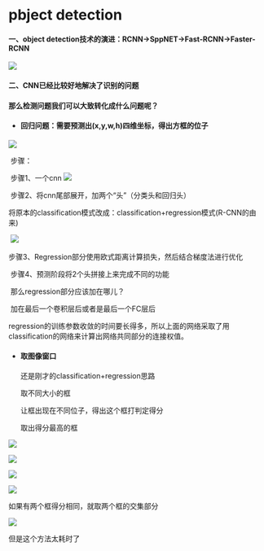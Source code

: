 # pbject detection



#### 一、object detection技术的演进：RCNN->SppNET->Fast-RCNN->Faster-RCNN



![](https://images2015.cnblogs.com/blog/1093303/201705/1093303-20170504112530304-2103953078.jpg)

#### 二、CNN已经比较好地解决了识别的问题

#### 那么检测问题我们可以大致转化成什么问题呢？

* #### 回归问题：需要预测出(x,y,w,h)四维坐标，得出方框的位子

![](https://images2015.cnblogs.com/blog/1093303/201705/1093303-20170504112638429-1953242676.png)

​	步骤：

​		步骤1、一个cnn		![](https://images2015.cnblogs.com/blog/1093303/201705/1093303-20170504112659914-1900232742.jpg)

​	步骤2、将cnn尾部展开，加两个“头”（分类头和回归头） 

​	将原本的classification模式改成：classification+regression模式(R-CNN的由来)

​	![](https://images2015.cnblogs.com/blog/1093303/201705/1093303-20170504112723757-880743532.png)

​	步骤3、Regression部分使用欧式距离计算损失，然后结合梯度法进行优化

​	步骤4、预测阶段将2个头拼接上来完成不同的功能

​	那么regression部分应该加在哪儿？

​	加在最后一个卷积层后或者是最后一个FC层后

regression的训练参数收敛的时间要长得多，所以上面的网络采取了用classification的网络来计算出网络共同部分的连接权值。

* #### 取图像窗口

  还是刚才的classification+regression思路

  取不同大小的框

  让框出现在不同位子，得出这个框打判定得分

  取出得分最高的框



![](https://images2015.cnblogs.com/blog/1093303/201705/1093303-20170504112903273-1900432759.jpg)

![](https://images2015.cnblogs.com/blog/1093303/201705/1093303-20170504112919320-1728574836.jpg)

![](https://images2015.cnblogs.com/blog/1093303/201705/1093303-20170504112933164-1200242604.jpg)

![](https://images2015.cnblogs.com/blog/1093303/201705/1093303-20170504112949320-428298146.jpg)

如果有两个框得分相同，就取两个框的交集部分

![](https://images2015.cnblogs.com/blog/1093303/201705/1093303-20170504113014179-105680354.jpg)

但是这个方法太耗时了